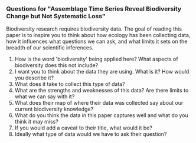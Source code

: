 
### Questions for "Assemblage Time Series Reveal Biodiversity Change but Not Systematic Loss"

Biodiversity research requires biodiversity data. The goal of reading this paper is to 
inspire you to think about how ecology has been collecting data, how it influences what questions we can ask, 
and what limits it sets on the breadth of our scientific inferences.

1. How is the word 'biodiversity' being applied here? What aspects of biodiversity does this not include?
2. I want you to think about the data they are using. What is it? How would you describe it? 
3. What does it take to collect this type of data?
4. What are the strengths and weaknesses of this data? Are there limits to what we can say with it?
5. What does their map of where their data was collected say about our current biodiversity knowledge?
6. What do you think the data in this paper captures well and what do you think it may miss?
7. If you would add a caveat to their title, what would it be?
8. Ideally what type of data would we have to ask their question?
